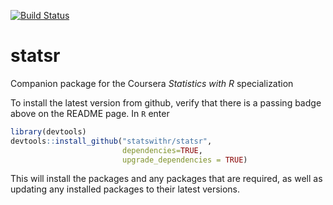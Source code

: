 [![Build Status](https://travis-ci.org/StatsWithR/statsr.svg?branch=master)](https://travis-ci.org/StatsWithR/statsr)

statsr
======

Companion package for the Coursera *Statistics with R* specialization

To install the latest version from github, verify that there is a passing badge above on the README page. In `R` enter

``` r
library(devtools)
devtools::install_github("statswithr/statsr",
                         dependencies=TRUE,
                         upgrade_dependencies = TRUE)
```

This will install the packages and any packages that are required, as well as updating any installed packages to their latest versions.
